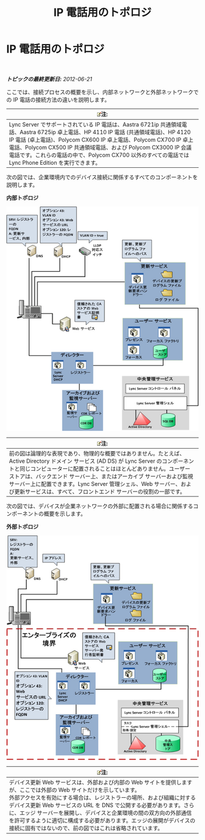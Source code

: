 ﻿---
title: IP 電話用のトポロジ
TOCTitle: IP 電話用のトポロジ
ms:assetid: 26ebffcf-43ff-4e70-847d-0fbc90e94e57
ms:mtpsurl: https://technet.microsoft.com/ja-jp/library/Gg425740(v=OCS.15)
ms:contentKeyID: 48271592
ms.date: 05/19/2016
mtps_version: v=OCS.15
ms.translationtype: HT
---

# IP 電話用のトポロジ

 

_**トピックの最終更新日:** 2012-06-21_

ここでは、接続プロセスの概要を示し、内部ネットワークと外部ネットワークでの IP 電話の接続方法の違いを説明します。

<table>
<thead>
<tr class="header">
<th><img src="images/Gg412781.note(OCS.15).gif" title="note" alt="note" />注:</th>
</tr>
</thead>
<tbody>
<tr class="odd">
<td>Lync Server でサポートされている IP 電話は、Aastra 6721ip 共通領域電話、Aastra 6725ip 卓上電話、HP 4110 IP 電話 (共通領域電話)、HP 4120 IP 電話 (卓上電話)、Polycom CX600 IP 卓上電話、Polycom CX700 IP 卓上電話、Polycom CX500 IP 共通領域電話、および Polycom CX3000 IP 会議電話です。これらの電話の中で、Polycom CX700 以外のすべての電話では Lync Phone Edition を実行できます。</td>
</tr>
</tbody>
</table>


次の図では、企業環境内でのデバイス接続に関係するすべてのコンポーネントを説明します。

**内部トポロジ**

![デバイスの内部ネットワーク](images/Gg425740.3d88893e-df57-46e3-855a-a1d24589030a(OCS.15).jpg "デバイスの内部ネットワーク")

<table>
<thead>
<tr class="header">
<th><img src="images/Gg412781.note(OCS.15).gif" title="note" alt="note" />注:</th>
</tr>
</thead>
<tbody>
<tr class="odd">
<td>前の図は論理的な表現であり、物理的な概要ではありません。たとえば、Active Directory ドメイン サービス (AD DS) が Lync Server のコンポーネントと同じコンピューターに配置されることはほとんどありません。ユーザー ストアは、バックエンド サーバー上、またはアーカイブ サーバーおよび監視サーバー上に配置できます。Lync Server 管理シェル、Web サーバー、および更新サービスは、すべて、フロントエンド サーバーの役割の一部です。</td>
</tr>
</tbody>
</table>


次の図では、デバイスが企業ネットワークの外部に配置される場合に関係するコンポーネントの概要を示します。

**外部トポロジ**

![デバイスの外部ネットワーク](images/Gg425740.8ce6bb8e-b89c-4c4e-ac6d-41ac6c68f6f3(OCS.15).jpg "デバイスの外部ネットワーク")

<table>
<thead>
<tr class="header">
<th><img src="images/Gg412781.note(OCS.15).gif" title="note" alt="note" />注:</th>
</tr>
</thead>
<tbody>
<tr class="odd">
<td>デバイス更新 Web サービスは、外部および内部の Web サイトを提供しますが、ここでは外部の Web サイトだけを示しています。<br />
外部アクセスを有効にする場合は、レジストラーの場所、および組織に対するデバイス更新 Web サービスの URL を DNS で公開する必要があります。さらに、エッジ サーバーを展開し、デバイスと企業環境の間の双方向の外部通信を許可するように適切に構成する必要があります。エッジの展開がデバイスの接続に固有ではないので、前の図ではこれは省略されています。</td>
</tr>
</tbody>
</table>

